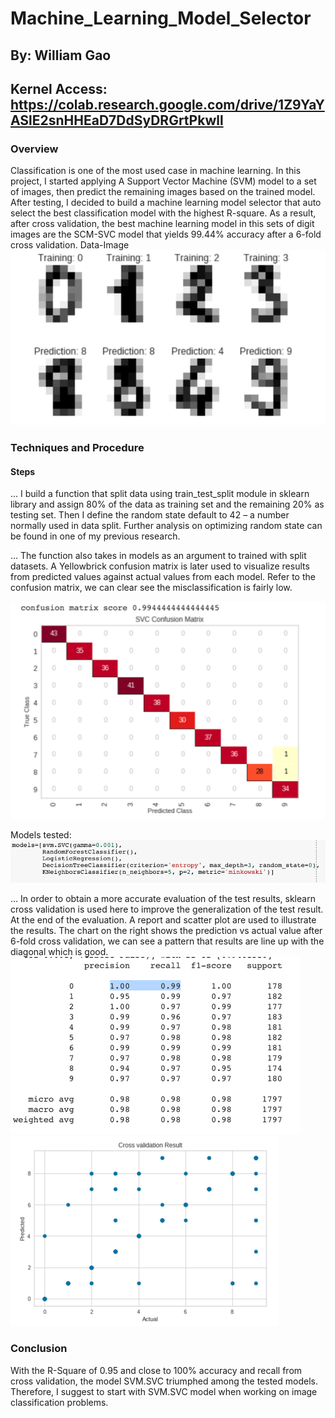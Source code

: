 # Machine_Learning_Model_Selector

## By: William Gao

## Kernel Access: https://colab.research.google.com/drive/1Z9YaYASlE2snHHEaD7DdSyDRGrtPkwll

### Overview

Classification is one of the most used case in machine learning. In this project, I started applying 
A Support Vector Machine (SVM) model to a set of images, then predict the remaining images based on the trained model. After testing, I decided to build a machine learning model selector that auto select the best classification model with the highest R-square. As a result, after cross validation, the best machine learning model in this sets of digit images are the SCM-SVC model that yields 99.44% accuracy after a 6-fold cross validation. 
Data-Image
![Screenshot](./selector_img/ml1.png)
 
### Techniques and Procedure
#### Steps
... I build a function that split data using train_test_split module in sklearn library and assign 80% of the data as training set and the remaining 20% as testing set. Then I define the random state default to 42 – a number normally used in data split. Further analysis on optimizing random state can be found in one of my previous research.  

... The function also takes in models as an argument to trained with split datasets. A Yellowbrick confusion matrix is later used to visualize results from predicted values against actual values from each model. Refer to the confusion matrix, we can clear see the misclassification is fairly low.

![Screenshot](./selector_img/ml2.png)

Models tested:
![Screenshot](./selector_img/ml3.png)
 
... In order to obtain a more accurate evaluation of the test results, sklearn cross validation is used here to improve the generalization of the test result. At the end of the evaluation. A report and scatter plot are used to illustrate the results. The chart on the right shows the prediction vs actual value after 6-fold cross validation, we can see a pattern that results are line up with the diagonal which is good.  
![Screenshot](./selector_img/ml4.png)
![Screenshot](./selector_img/ml5.png)
### Conclusion 
With the R-Square of 0.95 and close to 100% accuracy and recall from cross validation, the model SVM.SVC triumphed among the tested models. Therefore, I suggest to start with SVM.SVC model when working on image classification problems. 

